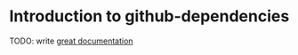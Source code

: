 # Introduction to github-dependencies

TODO: write [great documentation](http://jacobian.org/writing/what-to-write/)
